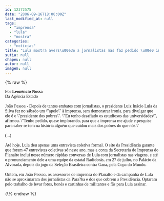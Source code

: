 ```yaml
---
id: 12372575
date: "2006-09-16T18:00:00Z"
last_modified_at: null
tags:
  - "imprensa"
  - "lula"
  - "mostra"
categories:
  - "noticias"
title: "Lula mostra avers\u00e3o a jornalistas mas faz pedido \u00e0 imprensa"
sutia: null
chapeu: null
autor: null
imagem: null
---
```

{\% raw %}
<p><P><FONT face=Verdana>Por <STRONG>Leonêncio Nossa</STRONG><BR>Da Agência Estado<BR><BR></FONT><FONT face=Verdana>João Pessoa - Depois de tantos embates com jornalistas, o presidente Luiz Inácio Lula da Silva fez no sábado um \"apelo\" à imprensa, sem demonstrar ironia, para divulgar que ele é o \"presidente dos pobres\". \"Eu tenho desafiado os estudiosos das universidades\", afirmou. \"Tenho pedido, quase implorando, para que a imprensa me ajude e pesquise para saber se tem na história alguém que cuidou mais dos pobres do que nós.\"<BR><BR>(...)<BR><BR>Até hoje, Lula deu apenas uma entrevista coletiva formal. O site da Presidência garante que foram 47 entrevistas coletivas só neste ano, mas a conta da Secretaria de Imprensa do Planalto inclui nesse número rápidas conversas de Lula com jornalistas nas viagens, e até o pronunciamento dele a uma equipe da estatal Radiobrás, em 27 de julho, no Palácio da Alvorada, depois do jogo da Seleção Brasileira contra Gana, pela Copa do Mundo.<BR><BR>Ontem, em João Pessoa, os assessores de imprensa do Planalto e da campanha de Lula não se aproximaram dos jornalistas da Para?ba e dos que cobrem a Presidência. Optaram pelo trabalho de levar fotos, bonés e cartinhas de militantes e fãs para Lula assinar.</FONT></P> </p>
{\% endraw %}